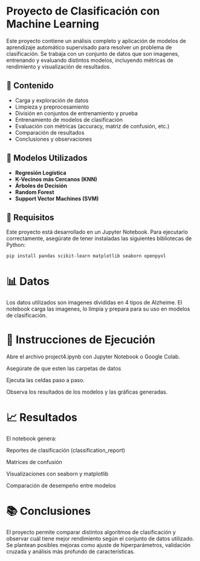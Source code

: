 # Proyecto de Clasificación con Machine Learning

Este proyecto contiene un análisis completo y aplicación de modelos de aprendizaje automático supervisado para resolver un problema de clasificación. Se trabaja con un conjunto de datos que son imagenes, entrenando y evaluando distintos modelos, incluyendo métricas de rendimiento y visualización de resultados.

## 📁 Contenido

- Carga y exploración de datos
- Limpieza y preprocesamiento
- División en conjuntos de entrenamiento y prueba
- Entrenamiento de modelos de clasificación
- Evaluación con métricas (accuracy, matriz de confusión, etc.)
- Comparación de resultados
- Conclusiones y observaciones

## 🧪 Modelos Utilizados

- **Regresión Logística**
- **K-Vecinos más Cercanos (KNN)**
- **Árboles de Decisión**
- **Random Forest**
- **Support Vector Machines (SVM)**

## 🔧 Requisitos

Este proyecto está desarrollado en un Jupyter Notebook. Para ejecutarlo correctamente, asegúrate de tener instaladas las siguientes bibliotecas de Python:

```bash
pip install pandas scikit-learn matplotlib seaborn openpyxl
```
# 📊 Datos
Los datos utilizados son imagenes divididas en 4 tipos de Alzheime. El notebook carga las imagenes, lo limpia y prepara para su uso en modelos de clasificación.

# 🚀 Instrucciones de Ejecución
Abre el archivo project4.ipynb con Jupyter Notebook o Google Colab.

Asegúrate de que esten las carpetas de datos

Ejecuta las celdas paso a paso.

Observa los resultados de los modelos y las gráficas generadas.

# 📈 Resultados
El notebook genera:

Reportes de clasificación (classification_report)

Matrices de confusión

Visualizaciones con seaborn y matplotlib

Comparación de desempeño entre modelos

# 📚 Conclusiones
El proyecto permite comparar distintos algoritmos de clasificación y observar cuál tiene mejor rendimiento según el conjunto de datos utilizado. Se plantean posibles mejoras como ajuste de hiperparámetros, validación cruzada y análisis más profundo de características.

